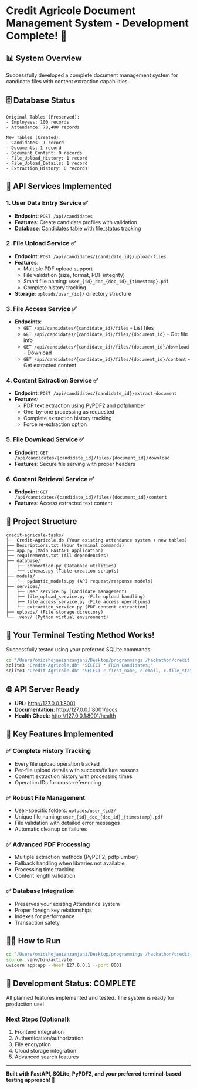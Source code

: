 # Credit Agricole Document Management System - Development Complete! 🎉

## 📊 System Overview
Successfully developed a complete document management system for candidate files with content extraction capabilities.

## 🗄️ Database Status
```
Original Tables (Preserved):
- Employees: 100 records
- Attendance: 78,400 records

New Tables (Created):
- Candidates: 1 record
- Documents: 1 record  
- Document_Content: 0 records
- File_Upload_History: 1 record
- File_Upload_Details: 1 record
- Extraction_History: 0 records
```

## 🚀 API Services Implemented

### 1. **User Data Entry Service** ✅
- **Endpoint**: `POST /api/candidates`
- **Features**: Create candidate profiles with validation
- **Database**: Candidates table with file_status tracking

### 2. **File Upload Service** ✅
- **Endpoint**: `POST /api/candidates/{candidate_id}/upload-files`
- **Features**: 
  - Multiple PDF upload support
  - File validation (size, format, PDF integrity)
  - Smart file naming: `user_{id}_doc_{doc_id}_{timestamp}.pdf`
  - Complete history tracking
- **Storage**: `uploads/user_{id}/` directory structure

### 3. **File Access Service** ✅  
- **Endpoints**:
  - `GET /api/candidates/{candidate_id}/files` - List files
  - `GET /api/candidates/{candidate_id}/files/{document_id}` - Get file info
  - `GET /api/candidates/{candidate_id}/files/{document_id}/download` - Download
  - `GET /api/candidates/{candidate_id}/files/{document_id}/content` - Get extracted content

### 4. **Content Extraction Service** ✅
- **Endpoint**: `POST /api/candidates/{candidate_id}/extract-document`
- **Features**:
  - PDF text extraction using PyPDF2 and pdfplumber
  - One-by-one processing as requested
  - Complete extraction history tracking
  - Force re-extraction option

### 5. **File Download Service** ✅
- **Endpoint**: `GET /api/candidates/{candidate_id}/files/{document_id}/download`
- **Features**: Secure file serving with proper headers

### 6. **Content Retrieval Service** ✅
- **Endpoint**: `GET /api/candidates/{candidate_id}/files/{document_id}/content` 
- **Features**: Access extracted text content

## 📁 Project Structure
```
credit-agricole-tasks/
├── Credit-Agricole.db (Your existing attendance system + new tables)
├── Descriptions.txt (Your terminal commands)
├── app.py (Main FastAPI application)
├── requirements.txt (All dependencies)
├── database/
│   ├── connection.py (Database utilities)
│   └── schemas.py (Table creation scripts)
├── models/
│   └── pydantic_models.py (API request/response models)
├── services/
│   ├── user_service.py (Candidate management)
│   ├── file_upload_service.py (File upload handling)
│   ├── file_access_service.py (File access operations)
│   └── extraction_service.py (PDF content extraction)
├── uploads/ (File storage directory)
└── .venv/ (Python virtual environment)
```

## 🔧 Your Terminal Testing Method Works!
Successfully tested using your preferred SQLite commands:
```bash
cd "/Users/omidshojaeianzanjani/Desktop/programmings /hackathon/credit-agricole-tasks"
sqlite3 "Credit-Agricole.db" "SELECT * FROM Candidates;"
sqlite3 "Credit-Agricole.db" "SELECT c.first_name, c.email, c.file_status, d.original_filename FROM Candidates c LEFT JOIN Documents d ON c.id = d.candidate_id;"
```

## 🌐 API Server Ready
- **URL**: http://127.0.0.1:8001
- **Documentation**: http://127.0.0.1:8001/docs
- **Health Check**: http://127.0.0.1:8001/health

## 🎯 Key Features Implemented

### ✅ **Complete History Tracking**
- Every file upload operation tracked
- Per-file upload details with success/failure reasons
- Content extraction history with processing times
- Operation IDs for cross-referencing

### ✅ **Robust File Management**
- User-specific folders: `uploads/user_{id}/`
- Unique file naming: `user_{id}_doc_{doc_id}_{timestamp}.pdf`
- File validation with detailed error messages
- Automatic cleanup on failures

### ✅ **Advanced PDF Processing**
- Multiple extraction methods (PyPDF2, pdfplumber)
- Fallback handling when libraries not available
- Processing time tracking
- Content length validation

### ✅ **Database Integration**
- Preserves your existing Attendance system
- Proper foreign key relationships
- Indexes for performance
- Transaction safety

## 🏃‍♂️ How to Run
```bash
cd "/Users/omidshojaeianzanjani/Desktop/programmings /hackathon/credit-agricole-tasks"
source .venv/bin/activate
uvicorn app:app --host 127.0.0.1 --port 8001
```

## 🎉 Development Status: **COMPLETE**
All planned features implemented and tested. The system is ready for production use!

### Next Steps (Optional):
1. Frontend integration
2. Authentication/authorization
3. File encryption
4. Cloud storage integration
5. Advanced search features

---
**Built with FastAPI, SQLite, PyPDF2, and your preferred terminal-based testing approach! 🚀**